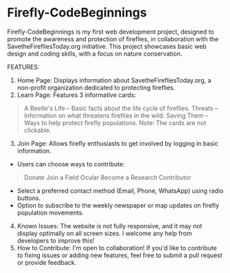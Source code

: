 # Firefly-CodeBeginnings
Firefly-CodeBeginnings is my first web development project, designed to promote the awareness and protection of fireflies, in collaboration with the SavetheFirefliesToday.org initiative. This project showcases basic web design and coding skills, with a focus on nature conservation.

FEATURES:
1. Home Page:
Displays information about SavetheFirefliesToday.org, a non-profit organization dedicated to protecting fireflies.
2. Learn Page:
Features 3 informative cards:
> A Beetle's Life – Basic facts about the life cycle of fireflies.
> Threats – Information on what threatens fireflies in the wild.
> Saving Them – Ways to help protect firefly populations.
Note: The cards are not clickable.
3. Join Page:
Allows firefly enthusiasts to get involved by logging in basic information.
- Users can choose ways to contribute:
> Donate
> Join a Field Ocular
> Become a Research Contributor
- Select a preferred contact method (Email, Phone, WhatsApp) using radio buttons.
- Option to subscribe to the weekly newspaper or map updates on firefly population movements.
4. Known Issues:
The website is not fully responsive, and it may not display optimally on all screen sizes. I welcome any help from developers to improve this!
5. How to Contribute:
I'm open to collaboration! If you'd like to contribute to fixing issues or adding new features, feel free to submit a pull request or provide feedback.
